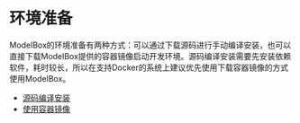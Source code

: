 # 环境准备

  ModelBox的环境准备有两种方式：可以通过下载源码进行手动编译安装，也可以直接下载ModelBox提供的容器镜像启动开发环境。源码编译安装需要先安装依赖软件，耗时较长，所以在支持Docker的系统上建议优先使用下载容器镜像的方式使用ModelBox。

* [源码编译安装](./compile.md)
* [使用容器镜像](./container-usage.md)
